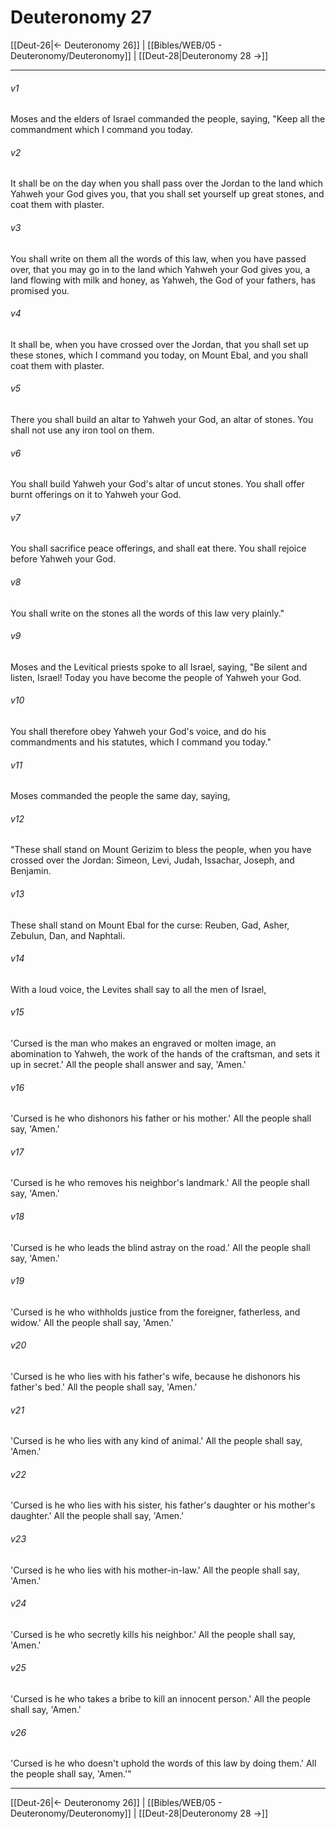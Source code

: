 # Deuteronomy 27

[[Deut-26|← Deuteronomy 26]] | [[Bibles/WEB/05 - Deuteronomy/Deuteronomy]] | [[Deut-28|Deuteronomy 28 →]]
***



###### v1 
Moses and the elders of Israel commanded the people, saying, "Keep all the commandment which I command you today. 

###### v2 
It shall be on the day when you shall pass over the Jordan to the land which Yahweh your God gives you, that you shall set yourself up great stones, and coat them with plaster. 

###### v3 
You shall write on them all the words of this law, when you have passed over, that you may go in to the land which Yahweh your God gives you, a land flowing with milk and honey, as Yahweh, the God of your fathers, has promised you. 

###### v4 
It shall be, when you have crossed over the Jordan, that you shall set up these stones, which I command you today, on Mount Ebal, and you shall coat them with plaster. 

###### v5 
There you shall build an altar to Yahweh your God, an altar of stones. You shall not use any iron tool on them. 

###### v6 
You shall build Yahweh your God's altar of uncut stones. You shall offer burnt offerings on it to Yahweh your God. 

###### v7 
You shall sacrifice peace offerings, and shall eat there. You shall rejoice before Yahweh your God. 

###### v8 
You shall write on the stones all the words of this law very plainly." 

###### v9 
Moses and the Levitical priests spoke to all Israel, saying, "Be silent and listen, Israel! Today you have become the people of Yahweh your God. 

###### v10 
You shall therefore obey Yahweh your God's voice, and do his commandments and his statutes, which I command you today." 

###### v11 
Moses commanded the people the same day, saying, 

###### v12 
"These shall stand on Mount Gerizim to bless the people, when you have crossed over the Jordan: Simeon, Levi, Judah, Issachar, Joseph, and Benjamin. 

###### v13 
These shall stand on Mount Ebal for the curse: Reuben, Gad, Asher, Zebulun, Dan, and Naphtali. 

###### v14 
With a loud voice, the Levites shall say to all the men of Israel, 

###### v15 
'Cursed is the man who makes an engraved or molten image, an abomination to Yahweh, the work of the hands of the craftsman, and sets it up in secret.' All the people shall answer and say, 'Amen.' 

###### v16 
'Cursed is he who dishonors his father or his mother.' All the people shall say, 'Amen.' 

###### v17 
'Cursed is he who removes his neighbor's landmark.' All the people shall say, 'Amen.' 

###### v18 
'Cursed is he who leads the blind astray on the road.' All the people shall say, 'Amen.' 

###### v19 
'Cursed is he who withholds justice from the foreigner, fatherless, and widow.' All the people shall say, 'Amen.' 

###### v20 
'Cursed is he who lies with his father's wife, because he dishonors his father's bed.' All the people shall say, 'Amen.' 

###### v21 
'Cursed is he who lies with any kind of animal.' All the people shall say, 'Amen.' 

###### v22 
'Cursed is he who lies with his sister, his father's daughter or his mother's daughter.' All the people shall say, 'Amen.' 

###### v23 
'Cursed is he who lies with his mother-in-law.' All the people shall say, 'Amen.' 

###### v24 
'Cursed is he who secretly kills his neighbor.' All the people shall say, 'Amen.' 

###### v25 
'Cursed is he who takes a bribe to kill an innocent person.' All the people shall say, 'Amen.' 

###### v26 
'Cursed is he who doesn't uphold the words of this law by doing them.' All the people shall say, 'Amen.'"

***
[[Deut-26|← Deuteronomy 26]] | [[Bibles/WEB/05 - Deuteronomy/Deuteronomy]] | [[Deut-28|Deuteronomy 28 →]]
